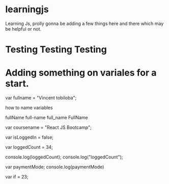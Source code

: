 # learningjs
Learning Js, prolly gonna be adding a few things here and there which may be helpful or not.
# Testing Testing Testing

# Adding something on variales for a start.

var fullname = "Vincent tobiloba";

how to name variables

fullName
full-name
full_name
FullName

var coursename = "React JS Bootcamp";

var isLoggedIn = false;

var loggedCount = 34;

console.log(loggedCount);
console.log("loggedCount");

var paymentMode;
console.log(paymentMode)

var if = 23;
